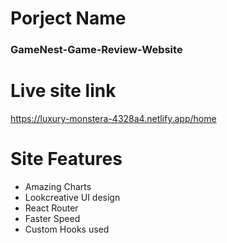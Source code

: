 # Porject Name

<h3>GameNest-Game-Review-Website</h3>

# Live site link

<a>https://luxury-monstera-4328a4.netlify.app/home</a>

# Site Features

<ul>
<li>Amazing Charts</li>
<li>Lookcreative UI design</li>
<li>React Router</li>
<li>Faster Speed</li>
<li>Custom Hooks used</li>

</ul>